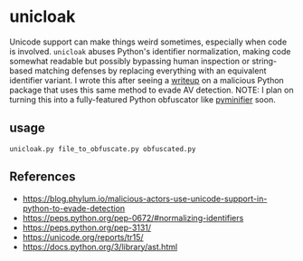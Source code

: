 # unicloak 
Unicode support can make things weird sometimes, especially when code is involved. `unicloak` abuses Python's identifier normalization, making code somewhat readable but possibly bypassing human inspection or string-based matching defenses by replacing everything with an equivalent identifier variant. I wrote this after seeing a [writeup](https://blog.phylum.io/malicious-actors-use-unicode-support-in-python-to-evade-detection) on a malicious Python package that uses this same method to evade AV detection.
NOTE: I plan on turning this into a fully-featured Python obfuscator like [pyminifier](https://github.com/liftoff/pyminifier) soon. 

## usage
```unicloak.py file_to_obfuscate.py obfuscated.py```

## References
- https://blog.phylum.io/malicious-actors-use-unicode-support-in-python-to-evade-detection
- https://peps.python.org/pep-0672/#normalizing-identifiers
- https://peps.python.org/pep-3131/
- https://unicode.org/reports/tr15/
- https://docs.python.org/3/library/ast.html